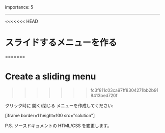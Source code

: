 importance: 5

---

<<<<<<< HEAD
# スライドするメニューを作る
=======
# Create a sliding menu
>>>>>>> fc3f811c03ca97ff8304271bb2b918413bed720f

クリック時に 開く/閉じる メニューを作成してください:

[iframe border=1 height=100 src="solution"]

P.S. ソースドキュメントの HTML/CSS を変更します。
